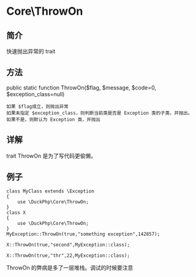 # Core\ThrowOn

## 简介
快速抛出异常的 trait

## 方法
public static function ThrowOn($flag, $message, $code=0, $exception_class=null)

    如果 $flag成立，则抛出异常
    如果未指定 $exception_class，则判断当前类是否是 Exception 类的子类，并抛出。
    如果不是，则默认为 Exception 类，并抛出
## 详解

trait ThrowOn 是为了写代码更偷懒。


## 例子
```
class MyClass extends \Exception
{
    use \DuckPhp\Core\ThrowOn;
}
class X
{
    use \DuckPhp\Core\ThrowOn;
}
MyException::ThrowOn(true,"something exception",142857);

X::ThrowOn(true,"second",MyException::class);

X::ThrowOn(true,"thr",22,MyException::class);

```

ThrowOn 的弊病是多了一层堆栈。调试的时候要注意

